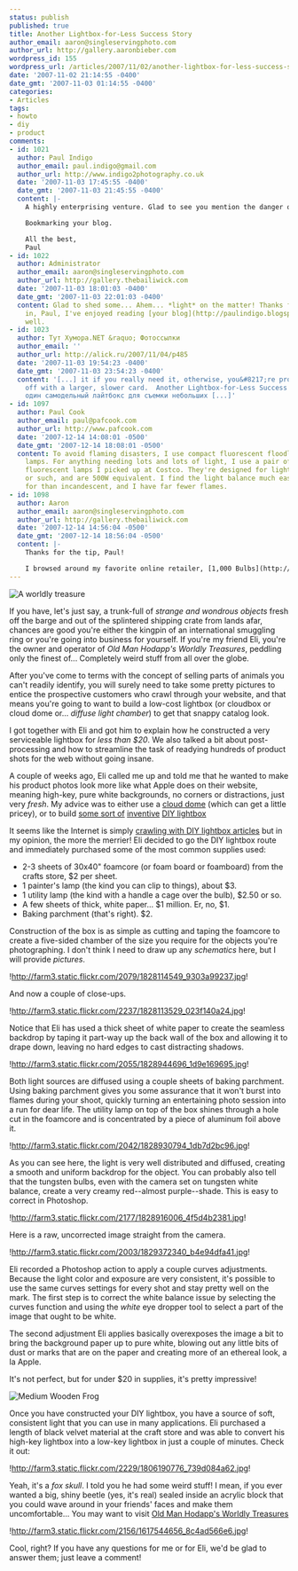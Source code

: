 ```yaml
---
status: publish
published: true
title: Another Lightbox-for-Less Success Story
author_email: aaron@singleservingphoto.com
author_url: http://gallery.aaronbieber.com
wordpress_id: 155
wordpress_url: /articles/2007/11/02/another-lightbox-for-less-success-story/
date: '2007-11-02 21:14:55 -0400'
date_gmt: '2007-11-03 01:14:55 -0400'
categories:
- Articles
tags:
- howto
- diy
- product
comments:
- id: 1021
  author: Paul Indigo
  author_email: paul.indigo@gmail.com
  author_url: http://www.indigo2photography.co.uk
  date: '2007-11-03 17:45:55 -0400'
  date_gmt: '2007-11-03 21:45:55 -0400'
  content: |-
    A highly enterprising venture. Glad to see you mention the danger of fire with home made studio setups. I'm always fascinated by how ingenious photographers are in coming up with lighting solutions. A friend who photographs diamonds for De Beers uses a Metz flash and walks around the stone using multiple flashes to light all facets of the stone. His perfect diamond lighting has other pros scratching their heads in wonder LOL.

    Bookmarking your blog.

    All the best,
    Paul
- id: 1022
  author: Administrator
  author_email: aaron@singleservingphoto.com
  author_url: http://gallery.thebailiwick.com
  date: '2007-11-03 18:01:03 -0400'
  date_gmt: '2007-11-03 22:01:03 -0400'
  content: Glad to shed some... Ahem... *light* on the matter! Thanks for dropping
    in, Paul, I've enjoyed reading [your blog](http://paulindigo.blogspot.com/) as
    well.
- id: 1023
  author: Тут Хумора.NET &raquo; Фотоссылки
  author_email: ''
  author_url: http://alick.ru/2007/11/04/p485
  date: '2007-11-03 19:54:23 -0400'
  date_gmt: '2007-11-03 23:54:23 -0400'
  content: '[...] it if you really need it, otherwise, you&#8217;re probably better
    off with a larger, slower card.  Another Lightbox-for-Less Success Story. Еще
    один самодельный лайтбокс для съемки небольших [...]'
- id: 1097
  author: Paul Cook
  author_email: paul@pafcook.com
  author_url: http://www.pafcook.com
  date: '2007-12-14 14:08:01 -0500'
  date_gmt: '2007-12-14 18:08:01 -0500'
  content: To avoid flaming disasters, I use compact fluorescent floodlamps in painters'
    lamps. For anything needing lots and lots of light, I use a pair of 65W compact
    fluorescent lamps I picked up at Costco. They're designed for lighting driveways
    or such, and are 500W equivalent. I find the light balance much easier to correct
    for than incandescent, and I have far fewer flames.
- id: 1098
  author: Aaron
  author_email: aaron@singleservingphoto.com
  author_url: http://gallery.thebailiwick.com
  date: '2007-12-14 14:56:04 -0500'
  date_gmt: '2007-12-14 18:56:04 -0500'
  content: |-
    Thanks for the tip, Paul!

    I browsed around my favorite online retailer, [1,000 Bulbs](http://www.1000bulbs.com), and found that they now make cold cathode dimmable lamps for standard sockets as well, which use even less power and run even cooler than standard fluorescents! You can't get them as bright as 500 watt equivalent (yet), but they could be a nice option for some.
---
```

![](http://farm3.static.flickr.com/2051/1806187700_c77b8fdc61_m.jpg "A worldly treasure")

If you have, let's just say, a trunk-full of _strange and wondrous
objects_ fresh off the barge and out of the splintered shipping crate
from lands afar, chances are good you're either the kingpin of an
international smuggling ring or you're going into business for yourself.
If you're my friend Eli, you're the owner and operator of _Old Man
Hodapp's Worldly Treasures_, peddling only the finest of... Completely
weird stuff from all over the globe.

After you've come to terms with the concept of selling parts of animals
you can't readily identify, you will surely need to take some pretty
pictures to entice the prospective customers who crawl through your
website, and that means you're going to want to build a low-cost
lightbox (or cloudbox or cloud dome or... _diffuse light chamber_) to
get that snappy catalog look.

I got together with Eli and got him to explain how he constructed a very
serviceable lightbox for _less than \$20_. We also talked a bit about
post-processing and how to streamline the task of readying hundreds of
product shots for the web without going insane.<!--more-->

A couple of weeks ago, Eli called me up and told me that he wanted to
make his product photos look more like what Apple does on their website,
meaning high-key, pure white backgrounds, no corners or distractions,
just very _fresh_. My advice was to either use a [cloud
dome](http://www.bhphotovideo.com/c/product/279145-REG/Cloud_Dome_CDGPKIT_Cloud_Dome_Pro_Kit.html)
(which can get a little pricey), or to build [some sort
of](http://strobist.blogspot.com/2007/03/on-assignment-flavored-vodkas.html)
[inventive](http://www.pbase.com/wlhuber/light_box_light_tent) [DIY
lightbox](http://www.ourmedia.org/node/253481.)

It seems like the Internet is simply [crawling with DIY lightbox
articles](http://www.google.com/search?hl=en&q=diy+lightbox&btnG=Search,)
but in my opinion, the more the merrier! Eli decided to go the DIY
lightbox route and immediately purchased some of the most common
supplies used:

* 2-3 sheets of 30x40" foamcore (or foam board or foamboard) from the
crafts store, \$2 per sheet.
 * 1 painter's lamp (the kind you can clip to things), about \$3.
 * 1 utility lamp (the kind with a handle a cage over the bulb), \$2.50
or so.
 * A few sheets of thick, white paper... \$1 million. Er, no, \$1.
 * Baking parchment (that's right). \$2.

Construction of the box is as simple as cutting and taping the foamcore
to create a five-sided chamber of the size you require for the objects
you're photographing. I don't think I need to draw up any _schematics_
here, but I will provide _pictures_.

!http://farm3.static.flickr.com/2079/1828114549_9303a99237.jpg!

And now a couple of close-ups.

!http://farm3.static.flickr.com/2237/1828113529_023f140a24.jpg!

Notice that Eli has used a thick sheet of white paper to create the
seamless backdrop by taping it part-way up the back wall of the box and
allowing it to drape down, leaving no hard edges to cast distracting
shadows.

!http://farm3.static.flickr.com/2055/1828944696_1d9e169695.jpg!

Both light sources are diffused using a couple sheets of baking
parchment. Using baking parchment gives you some assurance that it won't
burst into flames during your shoot, quickly turning an entertaining
photo session into a run for dear life. The utility lamp on top of the
box shines through a hole cut in the foamcore and is concentrated by a
piece of aluminum foil above it.

!http://farm3.static.flickr.com/2042/1828930794_1db7d2bc96.jpg!

As you can see here, the light is very well distributed and diffused,
creating a smooth and uniform backdrop for the object. You can probably
also tell that the tungsten bulbs, even with the camera set on tungsten
white balance, create a very creamy red--almost purple--shade. This is
easy to correct in Photoshop.

!http://farm3.static.flickr.com/2177/1828916006_4f5d4b2381.jpg!

Here is a raw, uncorrected image straight from the camera.

!http://farm3.static.flickr.com/2003/1829372340_b4e94dfa41.jpg!

Eli recorded a Photoshop action to apply a couple curves adjustments.
Because the light color and exposure are very consistent, it's possible
to use the same curves settings for every shot and stay pretty well on
the mark. The first step is to correct the white balance issue by
selecting the curves function and using the _white_ eye dropper tool
to select a part of the image that ought to be white.

The second adjustment Eli applies basically overexposes the image a bit
to bring the background paper up to pure white, blowing out any little
bits of dust or marks that are on the paper and creating more of an
ethereal look, a la Apple.

It's not perfect, but for under \$20 in supplies, it's pretty
impressive!

![](http://oldmanhodapp.com/images/uploads/!small/002_Medium_Wooden_Frog.jpg "Medium Wooden Frog")

Once you have constructed your DIY lightbox, you have a source of soft,
consistent light that you can use in many applications. Eli purchased a
length of black velvet material at the craft store and was able to
convert his high-key lightbox into a low-key lightbox in just a couple
of minutes. Check it out:

!http://farm3.static.flickr.com/2229/1806190776_739d084a62.jpg!

Yeah, it's a _fox skull_. I told you he had some weird stuff! I mean,
if you ever wanted a big, shiny beetle (yes, it's real) sealed inside an
acrylic block that you could wave around in your friends' faces and make
them uncomfortable... You may want to visit [Old Man Hodapp's Worldly
Treasures](http://www.oldmanhodapp.com.)

!http://farm3.static.flickr.com/2156/1617544656_8c4ad566e6.jpg!

Cool, right? If you have any questions for me or for Eli, we'd be glad
to answer them; just leave a comment!
